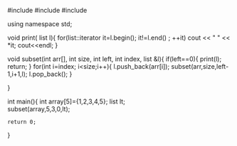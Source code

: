 #include<iostream>
#include<string>
#include<list>

using namespace std;

void print( list<int> l){
    for(list<int>::iterator it=l.begin(); it!=l.end() ; ++it)
            cout << " " << *it;
    cout<<endl;
}

void subset(int arr[], int size, int left, int index, list<int> &l){
    if(left==0){
        print(l);
        return;
    }
    for(int i=index; i<size;i++){
        l.push_back(arr[i]);
        subset(arr,size,left-1,i+1,l);
        l.pop_back();
    }

}     

int main(){
    int array[5]={1,2,3,4,5};
    list<int> lt;   
    subset(array,5,3,0,lt);


    return 0;
}